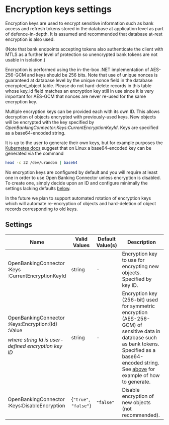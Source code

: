 ﻿# Encryption keys settings

Encryption keys are used to encrypt sensitive information such as bank access and refresh tokens stored in the database at application level as part of defence-in-depth. It is assumed and recommended that database at-rest encryption is also used.

(Note that bank endpoints accepting tokens also authenticate the client with MTLS as a further level of protection so unencrypted bank tokens are not usable in isolation.)

Encryption is performed using the in-the-box .NET implementation of AES-256-GCM and keys should be 256 bits. Note that use of unique nonces is guaranteed at database level by the unique nonce field in the database encrypted_object table. Please do not hard-delete records in this table whose key_id field matches an encryption key still in use since it is very important for AES-GCM that nonces are never re-used for the same encryption key.

Multiple encryption keys can be provided each with its own ID. This allows decryption of objects encrypted with previously-used keys. New objects will be encrypted with the key specified by *OpenBankingConnector:Keys:CurrentEncryptionKeyId*. Keys are specified as a base64-encoded string.

It is up to the user to generate their own keys, but for example purposes the [Kubernetes docs](https://kubernetes.io/docs/tasks/administer-cluster/encrypt-data/#encrypting-your-data) suggest that on Linux a base64-encoded key can be generated via the command
```bash
head -c 32 /dev/urandom | base64
```

No encryption keys are configured by default and you will require at least one in order to use Open Banking Connector unless encryption is disabled. To create one, simply decide upon an ID and configure minimally the settings lacking defaults [below](#settings).

In the future we plan to support automated rotation of encryption keys which will automate re-encryption of objects and hard-deletion of object records corresponding to old keys.

## Settings

| Name                                                                                                                                                            | Valid Values          | Default Value(s) | Description                                                                                                                                                                                                                          |
|-----------------------------------------------------------------------------------------------------------------------------------------------------------------|-----------------------|------------------|--------------------------------------------------------------------------------------------------------------------------------------------------------------------------------------------------------------------------------------|
| OpenBankingConnector<wbr/>:Keys<wbr/>:CurrentEncryptionKeyId                                                                                                    | string                | -                | Encryption key to use for encrypting new objects. Specified by key ID.                                                                                                                                                               |
| OpenBankingConnector<wbr/>:Keys<wbr/>:Encryption<wbr/>:{Id}<wbr/>:Value <p style="margin-top: 10px;"> *where string Id is user-defined encryption key ID*  </p> | string                | -                | Encryption key (256-bit) used for symmetric encryption (AES-256-GCM) of sensitive data in database such as bank tokens. Specified as a base64-encoded string. See [above](#encryption-keys-settings) for example of how to generate. |
| OpenBankingConnector<wbr/>:Keys<wbr/>:DisableEncryption                                                                                                         | {`"true"`, `"false"`} | `"false"`        | Disable encryption of new objects (not recommended).                                                                                                                                                                                 |
